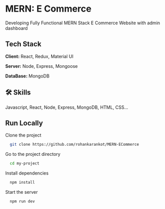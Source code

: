 
# MERN: E Commerce 

Developing Fully Functional MERN Stack E Commerce Website with admin dashboard 

## Tech Stack

**Client:** React, Redux, Material UI

**Server:** Node, Express, Mongoose

**DataBase:** MongoDB


## 🛠 Skills
Javascript, React, Node, Express, MongoDB, HTML, CSS...


## Run Locally

Clone the project

```bash
  git clone https://github.com/rohankarankot/MERN-ECommerce
```

Go to the project directory

```bash
  cd my-project
```

Install dependencies

```bash
  npm install
```

Start the server

```bash
  npm run dev
```


